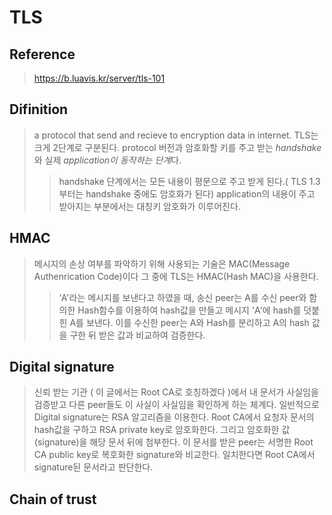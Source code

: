 # TLS
## Reference
> https://b.luavis.kr/server/tls-101
## Difinition
> a protocol that send and recieve to encryption data in internet.
> TLS는 크게 2단계로 구분된다. protocol 버전과 암호화할 키를 주고 받는 *handshake*와 실제 *application이 동작하는 단계*다.
>> handshake 단계에서는 모든 내용이 평문으로 주고 받게 된다.( TLS 1.3 부터는 handshake 중에도 암호화가 된다)
>> application의 내용이 주고 받아지는 부분에서는 대칭키 암호화가 이루어진다.
## HMAC
> 메시지의 손상 여부를 파악하기 위해 사용되는 기술은 MAC(Message Authenrication Code)이다
> 그 중에 TLS는 HMAC(Hash MAC)을 사용한다.
>> 'A'라는 메시지를 보낸다고 하였을 때, 송신 peer는 A를 수신 peer와 함의한 Hash함수를 이용하여 hash값을 만들고 메시지 'A'에 hash를 덧붙힌 A를 보낸다. 이를 수신한 peer는 A와 Hash를 분리하고 A의 hash 값을 구한 뒤 받은 값과 비교하여 검증한다.
## Digital signature
> 신뢰 받는 기관 ( 이 글에서는 Root CA로 호칭하겠다 )에서 내 문서가 사실임을 검증받고 다른 peer들도 이 사실이 사실임을 확인하게 하는 체계다.
> 일반적으로 Digital signature는 RSA 알고리즘을 이용한다. Root CA에서 요청자 문서의 hash값을 구하고 RSA private key로 암호화한다. 그리고 암호화한 값(signature)을 해당 문서 뒤에 첨부한다. 이 문서를 받은 peer는 서명한 Root CA public key로 복호화한 signature와 비교한다. 일치한다면 Root CA에서 signature된 문서라고 판단한다.

## Chain of trust
> 